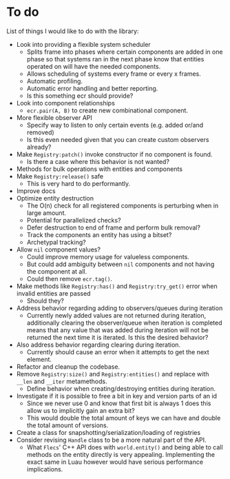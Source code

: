 # To do

List of things I would like to do with the library:

- Look into providing a flexible system scheduler
  - Splits frame into phases where certain components are added in one phase so
    that systems ran in the next phase know that entities operated on will have
    the needed components.
  - Allows scheduling of systems every frame or every x frames.
  - Automatic profiling.
  - Automatic error handling and better reporting.
  - Is this something ecr should provide?
- Look into component relationships
  - `ecr.pair(A, B)` to create new combinational component.
- More flexible observer API
  - Specify way to listen to only certain events (e.g. added or/and removed)
  - Is this even needed given that you can create custom observers already?
- Make `Registry:patch()` invoke constructor if no component is found.
  - Is there a case where this behavior is not wanted?
- Methods for bulk operations with entities and components
- Make `Registry:release()` safe
  - This is very hard to do performantly.
- Improve docs
- Optimize entity destruction
  - The O(n) check for all registered components is perturbing when in large
  amount.
  - Potential for parallelized checks?
  - Defer destruction to end of frame and perform bulk removal?
  - Track the components an entity has using a bitset?
  - Archetypal tracking?
- Allow `nil` component values?
  - Could improve memory usage for valueless components.
  - But could add ambiguity between `nil` components and not having the component at all.
  - Could then remove `ecr.tag()`.
- Make methods like `Registry:has()` and `Registry:try_get()` error when invalid entities are passed
  - Should they?
- Address behavior regarding adding to observers/queues during iteration
  - Currently newly added values are not returned during iteration, additionally
    clearing the observer/queue when iteration is completed means that any value
    that was added during iteration will not be returned the next time it is
    iterated. Is this the desired behavior?
- Also address behavior regarding clearing during iteration.
  - Currently should cause an error when it attempts to get the next element.
- Refactor and cleanup the codebase.
- Remove `Registry:size()` and `Registry:entities()` and replace with `__len` and `__iter` metamethods.
  - Define behavior when creating/destroying entities during iteration.
- Investigate if it is possible to free a bit in key and version parts of an id
  - Since we never use 0 and know that first bit is always 1 does this allow us to implicitly gain an extra bit?
  - This would double the total amount of keys we can have and double the total amount of versions.
- Create a class for snapshotting/serialization/loading of registries
- Consider revising `Handle` class to be a more natural part of the API.
  - What `Flecs`' C++ API does with `world.entity()` and being able to call
    methods on the entity directly is very appealing. Implementing the exact same
    in Luau however would have serious performance implications.
